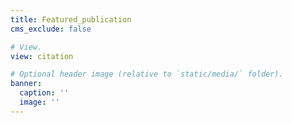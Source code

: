 ```yaml
---
title: Featured_publication
cms_exclude: false

# View.
view: citation

# Optional header image (relative to `static/media/` folder).
banner:
  caption: ''
  image: ''
---
```

